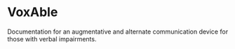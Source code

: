# VoxAble
Documentation for an augmentative and alternate communication device for those with verbal impairments.

